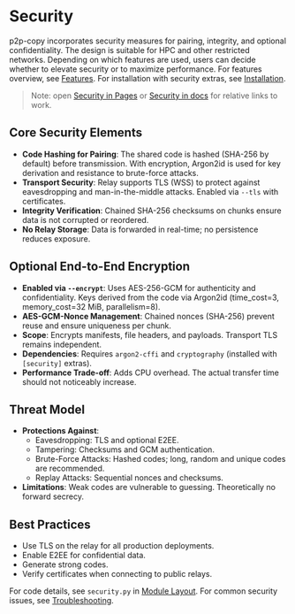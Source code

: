 # Security

p2p-copy incorporates security measures for pairing, integrity, and optional confidentiality. The design is suitable for HPC and other restricted networks. Depending on which features are used, users can decide whether to elevate security or to maximize performance. For features overview, see [Features](./features.md). For installation with security extras, see [Installation](./installation.md).
>Note: open [Security in Pages](https://afuld.github.io/p2p-copy/security/) or [Security in docs](docs/security.md) for relative links to work. 

## Core Security Elements

- **Code Hashing for Pairing**: The shared code is hashed (SHA-256 by default) before transmission. With encryption, Argon2id is used for key derivation and resistance to brute-force attacks.
- **Transport Security**: Relay supports TLS (WSS) to protect against eavesdropping and man-in-the-middle attacks. Enabled via `--tls` with certificates.
- **Integrity Verification**: Chained SHA-256 checksums on chunks ensure data is not corrupted or reordered. 
- **No Relay Storage**: Data is forwarded in real-time; no persistence reduces exposure.

## Optional End-to-End Encryption

- **Enabled via `--encrypt`**: Uses AES-256-GCM for authenticity and confidentiality. Keys derived from the code via Argon2id (time_cost=3, memory_cost=32 MiB, parallelism=8).
- **AES-GCM-Nonce Management**: Chained nonces (SHA-256) prevent reuse and ensure uniqueness per chunk.
- **Scope**: Encrypts manifests, file headers, and payloads. Transport TLS remains independent.
- **Dependencies**: Requires `argon2-cffi` and `cryptography` (installed with `[security]` extras).
- **Performance Trade-off**: Adds CPU overhead. The actual transfer time should not noticeably increase.    
 

## Threat Model

- **Protections Against**:
    - Eavesdropping: TLS and optional E2EE.
    - Tampering: Checksums and GCM authentication.
    - Brute-Force Attacks: Hashed codes; long, random and unique codes are recommended.
    - Replay Attacks: Sequential nonces and checksums.
- **Limitations**: Weak codes are vulnerable to guessing. Theoretically no forward secrecy. 

## Best Practices

- Use TLS on the relay for all production deployments.
- Enable E2EE for confidential data.
- Generate strong codes.
- Verify certificates when connecting to public relays.

For code details, see `security.py` in [Module Layout](./layout.md). For common security issues, see [Troubleshooting](./troubleshooting.md).
